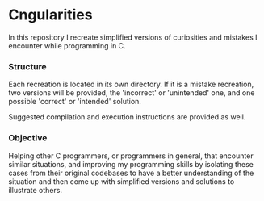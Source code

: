# Cngularities

In this repository I recreate simplified versions of curiosities and mistakes I encounter while programming in C.

### Structure

Each recreation is located in its own directory. If it is a mistake recreation, two versions will be provided, the 'incorrect' or 'unintended' one, and one possible 'correct' or 'intended' solution.

Suggested compilation and execution instructions are provided as well.

### Objective

Helping other C programmers, or programmers in general, that encounter similar situations, and improving my programming skills by isolating these cases from their original codebases to have a better understanding of the situation and then come up with simplified versions and solutions to illustrate others.
